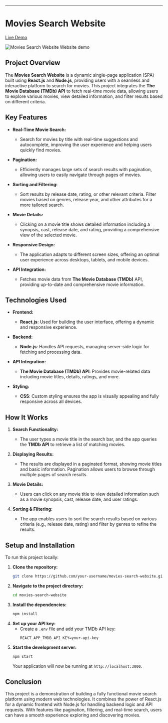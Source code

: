 
---

# Movies Search Website

[Live Demo](https://nitishmoviessearch.netlify.app/)

![Movies Search Website Website demo](https://github.com/user-attachments/assets/ab63e85c-2e13-40cb-b4c9-34009bb20166)

## Project Overview

The **Movies Search Website** is a dynamic single-page application (SPA) built using **React.js** and **Node.js**, providing users with a seamless and interactive platform to search for movies. This project integrates the **The Movie Database (TMDb) API** to fetch real-time movie data, allowing users to explore various movies, view detailed information, and filter results based on different criteria.

## Key Features

- **Real-Time Movie Search:**
  - Search for movies by title with real-time suggestions and autocomplete, improving the user experience and helping users quickly find movies.
  
- **Pagination:**
  - Efficiently manages large sets of search results with pagination, allowing users to easily navigate through pages of movies.
  
- **Sorting and Filtering:**
  - Sort results by release date, rating, or other relevant criteria. Filter movies based on genres, release year, and other attributes for a more tailored search.

- **Movie Details:**
  - Clicking on a movie title shows detailed information including a synopsis, cast, release date, and rating, providing a comprehensive view of the selected movie.

- **Responsive Design:**
  - The application adapts to different screen sizes, offering an optimal user experience across desktops, tablets, and mobile devices.

- **API Integration:**
  - Fetches movie data from **The Movie Database (TMDb)** API, providing up-to-date and comprehensive movie information.

## Technologies Used

- **Frontend:**
  - **React.js**: Used for building the user interface, offering a dynamic and responsive experience.
  
- **Backend:**
  - **Node.js**: Handles API requests, managing server-side logic for fetching and processing data.
  
- **API Integration:**
  - **The Movie Database (TMDb) API**: Provides movie-related data including movie titles, details, ratings, and more.

- **Styling:**
  - **CSS**: Custom styling ensures the app is visually appealing and fully responsive across all devices.

## How It Works

1. **Search Functionality:**
   - The user types a movie title in the search bar, and the app queries the **TMDb API** to retrieve a list of matching movies.
   
2. **Displaying Results:**
   - The results are displayed in a paginated format, showing movie titles and basic information. Pagination allows users to browse through multiple pages of search results.

3. **Movie Details:**
   - Users can click on any movie title to view detailed information such as a movie synopsis, cast, release date, and user ratings.

4. **Sorting & Filtering:**
   - The app enables users to sort the search results based on various criteria (e.g., release date, rating) and filter by genres to refine the results.

## Setup and Installation

To run this project locally:

1. **Clone the repository:**
   ```bash
   git clone https://github.com/your-username/movies-search-website.git
   ```
2. **Navigate to the project directory:**
   ```bash
   cd movies-search-website
   ```
3. **Install the dependencies:**
   ```bash
   npm install
   ```
4. **Set up your API key:**
   - Create a `.env` file and add your TMDb API key:
     ```
     REACT_APP_TMDB_API_KEY=your-api-key
     ```
5. **Start the development server:**
   ```bash
   npm start
   ```
   Your application will now be running at `http://localhost:3000`.

## Conclusion

This project is a demonstration of building a fully functional movie search platform using modern web technologies. It combines the power of React.js for a dynamic frontend with Node.js for handling backend logic and API requests. With features like pagination, filtering, and real-time search, users can have a smooth experience exploring and discovering movies.
